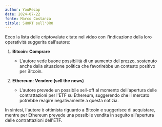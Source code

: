 ```yaml
---
author: YouRecap
date: 2024-07-22
fonte: Marco Costanza
titolo: SHORT sull'ORO
---
```


Ecco la lista delle criptovalute citate nel video con l'indicazione della loro operatività suggerita dall'autore:

1. **Bitcoin**: **Comprare**
   - L'autore vede buone possibilità di un aumento del prezzo, sostenuto anche dalla situazione politica che favorirebbe un contesto positivo per Bitcoin.

2. **Ethereum**: **Vendere (sell the news)**
   - L'autore prevede un possibile sell-off al momento dell'apertura delle contrattazioni per l'ETF su Ethereum, suggerendo che il mercato potrebbe reagire negativamente a questa notizia.

In sintesi, l'autore è ottimista riguardo a Bitcoin e suggerisce di acquistare, mentre per Ethereum prevede una possibile vendita in seguito all'apertura delle contrattazioni dell'ETF.
